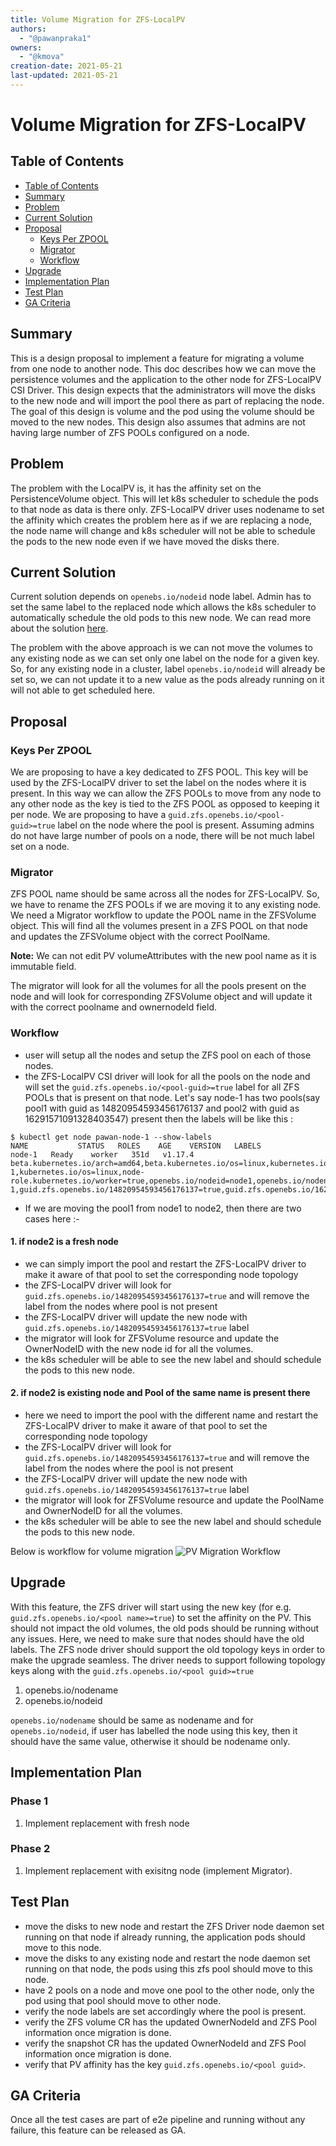 ```yaml
---
title: Volume Migration for ZFS-LocalPV
authors:
  - "@pawanpraka1"
owners:
  - "@kmova"
creation-date: 2021-05-21
last-updated: 2021-05-21
---
```


# Volume Migration for ZFS-LocalPV

## Table of Contents

* [Table of Contents](#table-of-contents)
* [Summary](#summary)
* [Problem](#problem)
* [Current Solution](#current-solution)
* [Proposal](#proposal)
    * [Keys Per ZPOOL](#keys-per-zpool)
    * [Migrator](#migrator)
    * [Workflow](#workflow)
* [Upgrade](#upgrade)
* [Implementation Plan](#implementation-plan)
* [Test Plan](#test-plan)
* [GA Criteria](#ga-criteria)

## Summary

This is a design proposal to implement a feature for migrating a volume from one node to another node. This doc describes how we can move the persistence volumes and the application to the other node for ZFS-LocalPV CSI Driver. This design expects that the administrators will move the disks to the new node and will import the pool there as part of replacing the node. The goal of this design is volume and the pod using the volume should be moved to the new nodes. This design also assumes that admins are not having large number of ZFS POOLs configured on a node.

## Problem

The problem with the LocalPV is, it has the affinity set on the PersistenceVolume object. This will let k8s scheduler to schedule the pods to that node as data is there only. ZFS-LocalPV driver uses nodename to set the affinity which creates the problem here as if we are replacing a node, the node name will change and k8s scheduler will not be able to schedule the pods to the new node even if we have moved the disks there.

## Current Solution

Current solution depends on `openebs.io/nodeid` node label. Admin has to set the same label to the replaced node which allows the k8s scheduler to automatically schedule the old pods to this new node. We can read more about the solution [here](https://github.com/openebs/zfs-localpv/blob/master/docs/faq.md#8-how-to-migrate-pvs-to-the-new-node-in-case-old-node-is-not-accessible).

The problem with the above approach is we can not move the volumes to any existing node as we can set only one label on the node for a given key. So, for any existing node in a cluster, label `openebs.io/nodeid` will already be set so, we can not update it to a new value as the pods already running on it will not able to get scheduled here.


## Proposal

### Keys Per ZPOOL

We are proposing to have a key dedicated to ZFS POOL. This key will be used by the ZFS-LocalPV driver to set the label on the nodes where it is present. In this way we can allow the ZFS POOLs to move from any node to any other node as the key is tied to the ZFS POOL as opposed to keeping it per node. We are proposing to have a `guid.zfs.openebs.io/<pool-guid>=true` label on the node where the pool is present. Assuming admins do not have large number of pools on a node, there will be not much label set on a node.

### Migrator

ZFS POOL name should be same across all the nodes for ZFS-LocalPV. So, we have to rename the ZFS POOLs if we are moving it to any existing node. We need a Migrator workflow to update the POOL name in the ZFSVolume object. This will find all the volumes present in a ZFS POOL on that node and updates the ZFSVolume object with the correct PoolName.

**Note:** We can not edit PV volumeAttributes with the new pool name as it is immutable field.

The migrator will look for all the volumes for all the pools present on the node and will look for corresponding ZFSVolume object and will update it with the correct poolname and ownernodeId field.

### Workflow

- user will setup all the nodes and setup the ZFS pool on each of those nodes.
- the ZFS-LocalPV CSI driver will look for all the pools on the node and will set the `guid.zfs.openebs.io/<pool-guid>=true` label for all ZFS POOLs that is present on that node. Let's say node-1 has two pools(say pool1 with guid as 14820954593456176137 and pool2 with guid as 16291571091328403547) present then the labels will be like this :
```
$ kubectl get node pawan-node-1 --show-labels
NAME           STATUS   ROLES    AGE    VERSION   LABELS
node-1   Ready    worker   351d   v1.17.4   beta.kubernetes.io/arch=amd64,beta.kubernetes.io/os=linux,kubernetes.io/arch=amd64,kubernetes.io/hostname=node-1,kubernetes.io/os=linux,node-role.kubernetes.io/worker=true,openebs.io/nodeid=node1,openebs.io/nodename=node-1,guid.zfs.openebs.io/14820954593456176137=true,guid.zfs.openebs.io/16291571091328403547=true
```
- If we are moving the pool1 from node1 to node2, then there are two cases here :-

#### 1. if node2 is a fresh node

- we can simply import the pool and restart the ZFS-LocalPV driver to make it aware of that pool to set the corresponding node topology
- the ZFS-LocalPV driver will look for `guid.zfs.openebs.io/14820954593456176137=true` and will remove the label from the nodes where pool is not present
- the ZFS-LocalPV driver will update the new node with `guid.zfs.openebs.io/14820954593456176137=true` label
- the migrator will look for ZFSVolume resource and update the OwnerNodeID with the new node id for all the volumes.
- the k8s scheduler will be able to see the new label and should schedule the pods to this new node.

#### 2. if node2 is existing node and Pool of the same name is present there

- here we need to import the pool with the different name and restart the ZFS-LocalPV driver to make it aware of that pool to set the corresponding node topology
- the ZFS-LocalPV driver will look for `guid.zfs.openebs.io/14820954593456176137=true` and will remove the label from the nodes where the pool is not present
- the ZFS-LocalPV driver will update the new node with `guid.zfs.openebs.io/14820954593456176137=true` label
- the migrator will look for ZFSVolume resource and update the PoolName and OwnerNodeID for all the volumes.
- the k8s scheduler will be able to see the new label and should schedule the pods to this new node.

Below is workflow for volume migration
![PV Migration Workflow](./images/pv-migration.jpeg)

## Upgrade

With this feature, the ZFS driver will start using the new key (for e.g. `guid.zfs.openebs.io/<pool name>=true`) to set the affinity on the PV. This should not impact the old volumes, the old pods should be running without any issues. Here, we need to make sure that nodes should have the old labels. The ZFS node driver should support the old topology keys in order to make the upgrade seamless. The driver needs to support following topology keys along with the `guid.zfs.openebs.io/<pool guid>=true`

1. openebs.io/nodename
2. openebs.io/nodeid

`openebs.io/nodename` should be same as nodename and for `openebs.io/nodeid`, if user has labelled the node using this key, then it should have the same value, otherwise it should be nodename only.

## Implementation Plan

### Phase 1
1. Implement replacement with fresh node

### Phase 2
1. Implement replacement with exisitng node (implement Migrator).

## Test Plan

- move the disks to new node and restart the ZFS Driver node daemon set running on that node if already running, the application pods should move to this node.
- move the disks to any existing node and restart the node daemon set running on that node, the pods using this zfs pool should move to this node.
- have 2 pools on a node and move one pool to the other node, only the pod using that pool should move to other node.
- verify the node labels are set accordingly where the pool is present.
- verify the ZFS volume CR has the updated OwnerNodeId and ZFS Pool information once migration is done.
- verify the snapshot CR has the updated OwnerNodeId and ZFS Pool information once migration is done.
- verify that PV affinity has the key `guid.zfs.openebs.io/<pool guid>`.

## GA Criteria

Once all the test cases are part of e2e pipeline and running without any failure, this feature can be released as GA.
